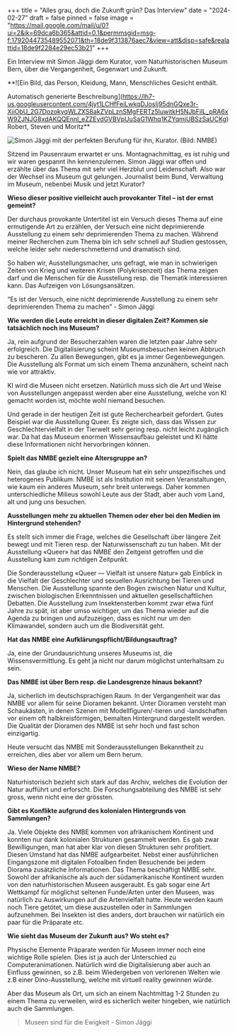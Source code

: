 +++
title = "Alles grau, doch die Zukunft grün? Das Interview"
date = "2024-02-27"
draft = false
pinned = false
image = "https://mail.google.com/mail/u/0?ui=2&ik=69dca6b365&attid=0.1&permmsgid=msg-f:1792044735489552071&th=18de9f313876aec7&view=att&disp=safe&realattid=18de9f2284e29ec53b21"
+++
<!--StartFragment-->

Ein Interview mit Simon Jäggi dem Kurator, vom Naturhistorischen Museum Bern, über die Vergangenheit, Gegenwart und Zukunft. 

**![Ein Bild, das Person, Kleidung, Mann, Menschliches Gesicht enthält.

Automatisch generierte Beschreibung](https://lh7-us.googleusercontent.com/4jyt1LCHfFeiLwkqDJosIj95dnGQxe3r-XiiObU_2G7DozokyqWLZXS8akZVpLznSMgFERTz5IuwitkH5NJbFilL_pRA6xW9ZJNJG8xdAKQQEnnl_eZZEydGVBVpUuSaG1Whq1KZYqmjUBSzSaUCKg)Robert, Steven und Moritz**

![Simon Jäggi mit der perfekten Berufung für ihn, Kurator. (Bild: NMBE)](https://www.nmbe.ch/sites/default/files/styles/default_landscape__sizes_1920/public/NMBE_Simon_Jaeggi-217050.jpg?h=6f8e2d4a&itok=jEXvVu0h)

Sitzend im Pausenraum erwartet er uns. Montagnachmittag, es ist ruhig und wir waren gespannt ihn kennenzulernen. Simon Jäggi war offen und erzählte über das Thema mit sehr viel Herzblut und Leidenschaft. Also war der Wechsel ins Museum gut gelungen. Journalist beim Bund, Verwaltung im Museum, nebenbei Musik und jetzt Kurator? 



**Wieso dieser positive vielleicht auch provokanter Titel – ist der ernst gemeint?** 

Der durchaus provokante Untertitel ist ein Versuch dieses Thema auf eine ermutigende Art zu erzählen, der Versuch eine nicht deprimierende Ausstellung zu einem sehr deprimierenden Thema zu machen. Während meiner Recherchen zum Thema bin ich sehr schnell auf Studien gestossen, welche leider sehr niederschmetternd und dramatisch sind.

So haben wir, Ausstellungsmacher, uns gefragt, wie man in schwierigen Zeiten von Krieg und weiteren Krisen (Polykrisenzeit) das Thema zeigen darf und die Menschen für die Ausstellung resp. die Thematik interessieren kann. Das Aufzeigen von Lösungsansätzen. 

“Es ist der Versuch, eine nicht deprimierende Ausstellung zu einem sehr deprimierenden Thema zu machen” - Simon Jäggi

**Wie werden die Leute erreicht in dieser digitalen Zeit? Kommen sie tatsächlich noch ins Museum?**

Ja, rein aufgrund der Besucherzahlen waren die letzten paar Jahre sehr erfolgreich. Die Digitalisierung scheint Museumsbesuchen keinen Abbruch zu bescheren. Zu allen Bewegungen, gibt es ja immer Gegenbewegungen. Die Ausstellung als Format um sich einem Thema anzunähern, scheint nach wie vor attraktiv. 

KI wird die Museen nicht ersetzen. Natürlich muss sich die Art und Weise von Ausstellungen angepasst werden aber eine Ausstellung, welche von KI gemacht worden ist, möchte wohl niemand besuchen. 

Und gerade in der heutigen Zeit ist gute Recherchearbeit gefordert. Gutes Beispiel war die Ausstellung Queer. Es zeigte sich, dass das Wissen zur Geschlechtervielfalt in der Tierwelt sehr gering resp. nicht leicht zugänglich war. Da hat das Museum enormen Wissensaufbau geleistet und KI hätte diese Informationen nicht hervorbringen können. 



**Spielt das NMBE gezielt eine Altersgruppe an?** 

Nein, das glaube ich nicht. Unser Museum hat ein sehr unspezifisches und heterogenes Publikum. NMBE ist als Institution mit seinen Veranstaltungen, wie kaum ein anderes Museum, sehr breit unterwegs. Daher kommen unterschiedliche Milieus sowohl Leute aus der Stadt, aber auch vom Land, alt und jung uns besuchen. 

**Ausstellungen mehr zu aktuellen Themen oder eher bei den Medien im Hintergrund stehenden?**

Es stellt sich immer die Frage, welches die Gesellschaft über längere Zeit bewegt und mit Tieren resp. der Naturwissenschaft zu tun haben. Mit der Ausstellung «Queer» hat das NMBE den Zeitgeist getroffen und die Ausstellung kam zum richtigen Zeitpunkt. 

Die Sonderausstellung «Queer — Vielfalt ist unsere Natur» gab Einblick in die Vielfalt der Geschlechter und sexuellen Ausrichtung bei Tieren und Menschen. Die Ausstellung spannte den Bogen zwischen Natur und Kultur, zwischen biologischen Erkenntnissen und aktuellen gesellschaftlichen Debatten. Die Ausstellung zum Insektensterben kommt zwar etwa fünf Jahre zu spät, ist aber umso wichtiger, um das Thema wieder auf die Agenda zu bringen und aufzuzeigen, dass es nicht nur um den Klimawandel, sondern auch um die Biodiversität geht. 

**Hat das NMBE eine Aufklärungspflicht/Bildungsauftrag?**

Ja, eine der Grundausrichtung unseres Museums ist, die Wissensvermittlung. Es geht ja nicht nur darum möglichst unterhaltsam zu sein. 

**Das NMBE ist über Bern resp. die Landesgrenze hinaus bekannt?** 

Ja, sicherlich im deutschsprachigen Raum. In der Vergangenheit war das NMBE vor allem für seine Dioramen bekannt. Unter Dioramen versteht man Schaukästen, in denen Szenen mit Modellfiguren/-tieren und -landschaften vor einem oft halbkreisförmigen, bemalten Hintergrund dargestellt werden. Die Qualität der Dioramen des NMBE ist sehr hoch und fast schon einzigartig. 

Heute versucht das NMBE mit Sonderausstellungen Bekanntheit zu erreichen, dies aber vor allem um Bern herum. 

**Wieso der Name NMBE?**

Naturhistorisch bezieht sich stark auf das Archiv, welches die Evolution der Natur aufführt und erforscht. Die Forschungsabteilung des NMBE ist sehr gross, wenn nicht eine der grössten. 

**Gibt es Konflikte aufgrund des kolonialen Hintergrunds von Sammlungen?**

Ja. Viele Objekte des NMBE kommen von afrikanischem Kontinent und konnten nur dank kolonialen Strukturen gesammelt werden. Es gab zwar Bewilligungen, man hat aber klar von diesen Strukturen sehr profitiert. Diesen Umstand hat das NMBE aufgearbeitet. Nebst einer ausführlichen Eingangszone mit digitalen Fotoalben finden Besuchende bei jedem Diorama zusätzliche Informationen. Das Thema beschäftigt NMBE sehr. Sowohl der afrikanische als auch der südamerikanische Kontinent wurden von den naturhistorischen Museen ausgeraubt. Es gab sogar eine Art Wettkampf für möglichst seltenen Funde/Arten unter den Museen, was natürlich zu Auswirkungen auf die Artenvielfalt hatte. Heute werden kaum noch Tiere getötet, um diese auszustellen oder in Sammlungen aufzunehmen. Bei Insekten ist dies anders, dort brauchen wir natürlich ein paar für die Präparate etc. 

**Wie sieht das Museum der Zukunft aus? Wo steht es?** 

Physische Elemente Präparate werden für Museen immer noch eine wichtige Rolle spielen. Dies ist ja auch der Unterschied zu Computeranimationen. Natürlich wird die Digitalisierung aber auch an Einfluss gewinnen, so z.B. beim Wiedergeben von verlorenen Welten wie z.B einer Dino-Ausstellung, welche mit virtuell reality gewinnen würde.

Aber das Museum als Ort, um sich an einem Nachtmittag 1-2 Stunden zu einem Thema zu verweilen, wird es sicherlich weiter hingeben, wie natürlich auch die Sammlungen.



> Museen sind für die Ewigkeit - Simon Jäggi

<!--EndFragment-->